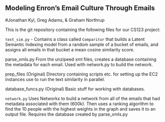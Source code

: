 Modeling Enron’s Email Culture Through Emails
--------------------------
#Jonathan Kyl, Greg Adams, & Graham Northrup

This is the git repository containing the following files for our CS123 project:

```text_sim.py``` - Contains a class called ```Comparitor``` that builds a Latent Semantic Indexing model from a random sample of a bucket of emails, and assigns all emails in that bucket a mean cosine similarity score. 

parse_xmls.py From the unzipeed xml files, creates a database containing the metadata for each email. Used with network.py to build the network.

prep_files (Original) Directory containing scripts etc. for setting up the EC2 instances use to run the text similarity in parallel.

database_funcs.py (Original) Basic stuff for working with databases.

```network.py``` Uses Networkx to build a network from all of the emails that had metadata associated with them (600k). Then uses a ranking algorithm to find the 10 people with the highest weights in the graph and saves it to an output file. Requires the database created by parse_xmls.py
